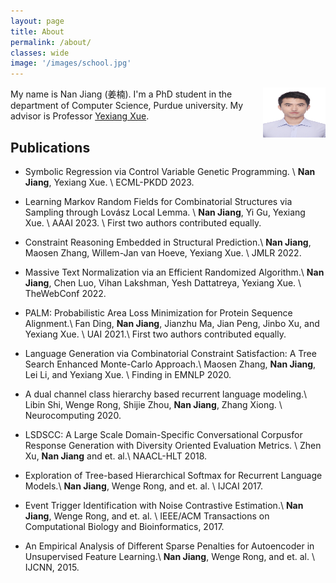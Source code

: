 ```yaml
---
layout: page
title: About
permalink: /about/
classes: wide
image: '/images/school.jpg'
---
```


<!-- ![image](/images/head.jpg) -->

<img align="right" width="100" height="80" src="/images/head.jpg">

My name is Nan Jiang (姜楠). I'm a PhD student in the department of Computer Science, Purdue university. My advisor is Professor [Yexiang Xue](https://www.cs.purdue.edu/homes/yexiang/).


## Publications

- Symbolic Regression via Control Variable Genetic Programming. \\
**Nan Jiang**,  Yexiang Xue. \\
ECML-PKDD 2023.

- Learning Markov Random Fields for Combinatorial Structures via Sampling through Lovász Local Lemma. \\
**Nan Jiang**, Yi Gu, Yexiang Xue. \\
AAAI 2023. \\
First two authors contributed equally.

- Constraint Reasoning Embedded in Structural Prediction.\\
**Nan Jiang**, Maosen Zhang, Willem-Jan van Hoeve, Yexiang Xue. \\
JMLR 2022.

- Massive Text Normalization via an Efficient Randomized Algorithm.\\
**Nan Jiang**, Chen Luo, Vihan Lakshman, Yesh Dattatreya, Yexiang Xue. \\
TheWebConf 2022.

- PALM: Probabilistic Area Loss Minimization for Protein Sequence Alignment.\\
Fan Ding, **Nan Jiang**, Jianzhu Ma, Jian Peng, Jinbo Xu, and Yexiang Xue.  \\
UAI 2021.\\
First two authors contributed equally.

- Language Generation via Combinatorial Constraint Satisfaction: A Tree Search Enhanced Monte-Carlo Approach.\\
Maosen Zhang, **Nan Jiang**, Lei Li, and Yexiang Xue. \\
Finding in EMNLP 2020.

- A dual channel class hierarchy based recurrent language modeling.\\
Libin Shi, Wenge Rong, Shijie Zhou, **Nan Jiang**, Zhang Xiong.  \\
Neurocomputing 2020.

- LSDSCC: A Large Scale Domain-Specific Conversational Corpusfor Response Generation with Diversity Oriented Evaluation Metrics. \\
Zhen Xu, **Nan Jiang** and et. al.\\
NAACL-HLT 2018.

- Exploration of Tree-based Hierarchical Softmax for Recurrent Language Models.\\
**Nan Jiang**, Wenge Rong, and et. al.  \\
IJCAI 2017.

- Event Trigger Identification with Noise Contrastive Estimation.\\
**Nan Jiang**, Wenge Rong, and et. al.  \\
IEEE/ACM Transactions on Computational Biology and Bioinformatics, 2017.

- An Empirical Analysis of Different Sparse Penalties for Autoencoder in Unsupervised Feature Learning.\\
**Nan Jiang**, Wenge Rong, and et. al.  \\
IJCNN, 2015.
